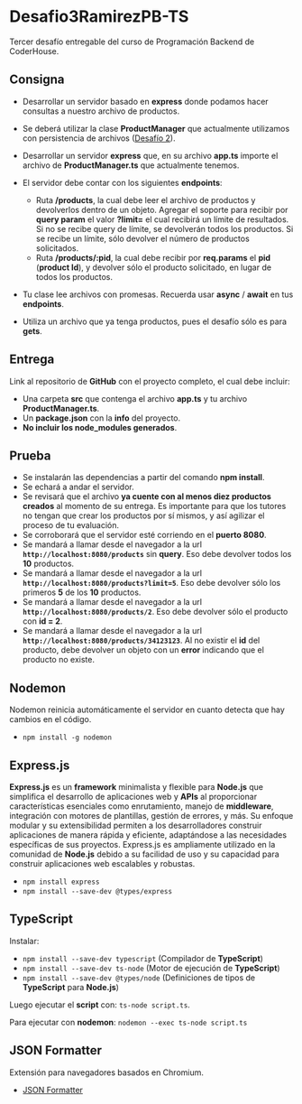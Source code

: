 # Desafio3RamirezPB-TS

Tercer desafío entregable del curso de Programación Backend de CoderHouse.

## Consigna

- Desarrollar un servidor basado en **express** donde podamos hacer consultas a nuestro archivo de productos.
- Se deberá utilizar la clase **ProductManager** que actualmente utilizamos con persistencia de archivos ([Desafío 2](https://github.com/ianshalaga/Desafio2RamirezPB)).
- Desarrollar un servidor **express** que, en su archivo **app.ts** importe el archivo de **ProductManager.ts** que actualmente tenemos.
- El servidor debe contar con los siguientes **endpoints**:

  - Ruta **/products**, la cual debe leer el archivo de productos y devolverlos dentro de un objeto. Agregar el soporte para recibir por **query param** el valor **?limit=** el cual recibirá un límite de resultados. Si no se recibe query de límite, se devolverán todos los productos. Si se recibe un límite, sólo devolver el número de productos solicitados.
  - Ruta **/products/:pid**, la cual debe recibir por **req.params** el **pid** (**product Id**), y devolver sólo el producto solicitado, en lugar de todos los productos.

- Tu clase lee archivos con promesas. Recuerda usar **async** / **await** en tus **endpoints**.
- Utiliza un archivo que ya tenga productos, pues el desafío sólo es para **gets**.

## Entrega

Link al repositorio de **GitHub** con el proyecto completo, el cual debe incluir:

- Una carpeta **src** que contenga el archivo **app.ts** y tu archivo **ProductManager.ts**.
- Un **package.json** con la **info** del proyecto.
- **No incluir los node_modules generados**.

## Prueba

- Se instalarán las dependencias a partir del comando **npm install**.
- Se echará a andar el servidor.
- Se revisará que el archivo **ya cuente con al menos diez productos creados** al momento de su entrega. Es importante para que los tutores no tengan que crear los productos por sí mismos, y así agilizar el proceso de tu evaluación.
- Se corroborará que el servidor esté corriendo en el **puerto 8080**.
- Se mandará a llamar desde el navegador a la url **`http://localhost:8080/products`** sin **query**. Eso debe devolver todos los **10** productos.
- Se mandará a llamar desde el navegador a la url **`http://localhost:8080/products?limit=5`**. Eso debe devolver sólo los primeros **5** de los **10** productos.
- Se mandará a llamar desde el navegador a la url **`http://localhost:8080/products/2`**. Eso debe devolver sólo el producto con **id = 2**.
- Se mandará a llamar desde el navegador a la url **`http://localhost:8080/products/34123123`**. Al no existir el **id** del producto, debe devolver un objeto con un **error** indicando que el producto no existe.

## Nodemon

Nodemon reinicia automáticamente el servidor en cuanto detecta que hay cambios en el código.

- `npm install -g nodemon`

## Express.js

**Express.js** es un **framework** minimalista y flexible para **Node.js** que simplifica el desarrollo de aplicaciones web y **APIs** al proporcionar características esenciales como enrutamiento, manejo de **middleware**, integración con motores de plantillas, gestión de errores, y más. Su enfoque modular y su extensibilidad permiten a los desarrolladores construir aplicaciones de manera rápida y eficiente, adaptándose a las necesidades específicas de sus proyectos. Express.js es ampliamente utilizado en la comunidad de **Node.js** debido a su facilidad de uso y su capacidad para construir aplicaciones web escalables y robustas.

- `npm install express`
- `npm install --save-dev @types/express`

## TypeScript

Instalar:

- `npm install --save-dev typescript` (Compilador de **TypeScript**)
- `npm install --save-dev ts-node` (Motor de ejecución de **TypeScript**)
- `npm install --save-dev @types/node` (Definiciones de tipos de **TypeScript** para **Node.js**)

Luego ejecutar el **script** con: `ts-node script.ts`.

Para ejecutar con **nodemon**: `nodemon --exec ts-node script.ts`

## JSON Formatter

Extensión para navegadores basados en Chromium.

- [JSON Formatter](https://chromewebstore.google.com/detail/json-formatter/bcjindcccaagfpapjjmafapmmgkkhgoa)
